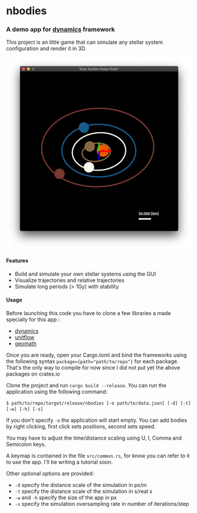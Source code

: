# nbodies

### A demo app for  [dynamics](https://github.com/samiBendou/dynamics) framework
This project is an little game that can simulate any stellar system configuration and render it in 3D.

![Demo](assets/demo.png)

#### Features
- Build and simulate your own stellar systems using the GUI
- Visualize trajectories and relative trajectories
- Simulate long periods (> 1Gy) with stability

#### Usage
Before launching this code you have to clone a few libraries a made specially for this app :
- [dynamics](https://github.com/samiBendou/dynamics)
- [unitflow](https://github.com/samiBendou/unitflow)
- [geomath](https://github.com/samiBendou/geomath)

Once you are ready, open your Cargo.toml and bind the frameworks using the following syntax `package={path="path/to/repo"}`
for each package.
That's the only way to compile for now since I did not put yet the above packages on crates.io

Clone the project and run `cargo build --release`. You can run the application using the following command:
```
$ path/to/repo/target/release/nbodies [-o path/to/data.json] [-d] [-t] [-w] [-h] [-s]
```
If you don't specify `-o` the application will start empty. You can add bodies by right clicking, first click sets positions,
second sets speed.

You may have to adjust   the time/distance scaling using U, I, Comma and Semicolon keys.

A keymap is contained in the file `src/common.rs`, for know you can refer to it to use the app. I'll be writing a tutorial soon.

Other optional options are provided:
- `-d` specify the distance scale of the simulation in px/m
- `-t` specify the distance scale of the simulation in s/real s
- `-w` and `-h` specify the size of the app in px
- `-s` specify the simulation oversampling rate in number of iterations/step
